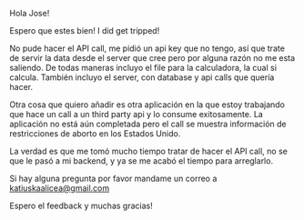 Hola Jose!

Espero que estes bien! I did get tripped!

No pude hacer el API call, me pidió un api key que no tengo, así que trate de servir la data desde el server que cree pero por alguna razón no me esta saliendo. De todas maneras incluyo el file para la calculadora, la cual si calcula. También incluyo el server, con database y api calls que quería hacer.

Otra cosa que quiero añadir es otra aplicación en la que estoy trabajando que hace un call a un third party api y lo consume exitosamente. La aplicación no está aún completada pero el call se muestra información de restricciones de aborto en los Estados Unido.

La verdad es que me tomó mucho tiempo tratar de hacer el API call, no se que le pasó a mi backend, y ya se me acabó el tiempo para arreglarlo.

Si hay alguna pregunta por favor mandame un correo a katiuskaalicea@gmail.com

Espero el feedback y muchas gracias!

